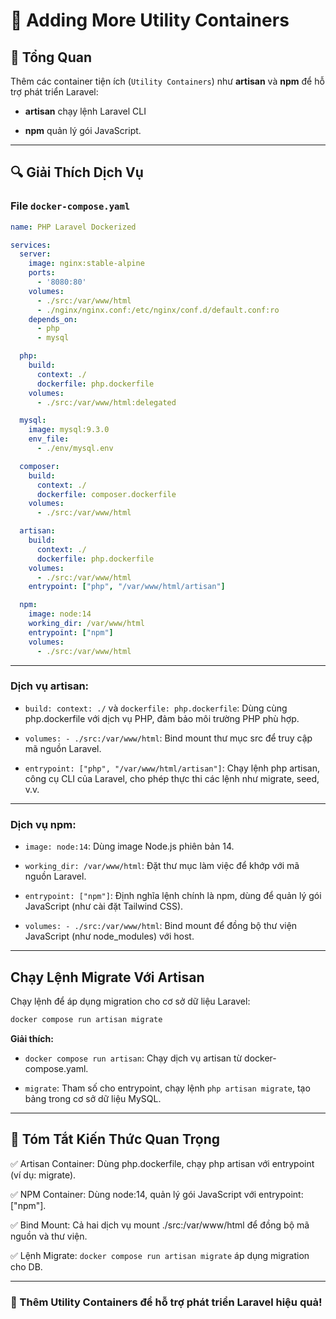 # 📝 Adding More Utility Containers

## 🚀 Tổng Quan

Thêm các container tiện ích (`Utility Containers`) như **artisan** và **npm** để hỗ trợ phát triển Laravel:  

- **artisan** chạy lệnh Laravel CLI  

- **npm** quản lý gói JavaScript.

---

## 🔍 Giải Thích Dịch Vụ

### File `docker-compose.yaml`

```yaml
name: PHP Laravel Dockerized

services:
  server:
    image: nginx:stable-alpine
    ports:
      - '8080:80'
    volumes:
      - ./src:/var/www/html
      - ./nginx/nginx.conf:/etc/nginx/conf.d/default.conf:ro
    depends_on:
      - php
      - mysql

  php:
    build:
      context: ./
      dockerfile: php.dockerfile
    volumes:
      - ./src:/var/www/html:delegated

  mysql:
    image: mysql:9.3.0
    env_file:
      - ./env/mysql.env

  composer:
    build:
      context: ./
      dockerfile: composer.dockerfile
    volumes:
      - ./src:/var/www/html

  artisan:
    build:
      context: ./
      dockerfile: php.dockerfile
    volumes:
      - ./src:/var/www/html
    entrypoint: ["php", "/var/www/html/artisan"]

  npm:
    image: node:14
    working_dir: /var/www/html
    entrypoint: ["npm"]
    volumes:
      - ./src:/var/www/html
```

---

### Dịch vụ **artisan**:

- `build: context: ./` và `dockerfile: php.dockerfile`: Dùng cùng php.dockerfile với dịch vụ PHP, đảm bảo môi trường PHP phù hợp.

- `volumes: - ./src:/var/www/html`: Bind mount thư mục src để truy cập mã nguồn Laravel.

- `entrypoint: ["php", "/var/www/html/artisan"]`: Chạy lệnh php artisan, công cụ CLI của Laravel, cho phép thực thi các lệnh như migrate, seed, v.v.

---

### Dịch vụ **npm**:

- `image: node:14`: Dùng image Node.js phiên bản 14.

- `working_dir: /var/www/html`: Đặt thư mục làm việc để khớp với mã nguồn Laravel.

- `entrypoint: ["npm"]`: Định nghĩa lệnh chính là npm, dùng để quản lý gói JavaScript (như cài đặt Tailwind CSS).

- `volumes: - ./src:/var/www/html`: Bind mount để đồng bộ thư viện JavaScript (như node_modules) với host.

---

## Chạy Lệnh Migrate Với Artisan

Chạy lệnh để áp dụng migration cho cơ sở dữ liệu Laravel:

```sh
docker compose run artisan migrate
```

**Giải thích:**  
- `docker compose run artisan`: Chạy dịch vụ artisan từ docker-compose.yaml.  

- `migrate`: Tham số cho entrypoint, chạy lệnh `php artisan migrate`, tạo bảng trong cơ sở dữ liệu MySQL.

---

## 📌 Tóm Tắt Kiến Thức Quan Trọng

✅ Artisan Container: Dùng php.dockerfile, chạy php artisan với entrypoint (ví dụ: migrate).

✅ NPM Container: Dùng node:14, quản lý gói JavaScript với entrypoint: ["npm"].

✅ Bind Mount: Cả hai dịch vụ mount ./src:/var/www/html để đồng bộ mã nguồn và thư viện.

✅ Lệnh Migrate: `docker compose run artisan migrate` áp dụng migration cho DB.

---

### 🚀 Thêm Utility Containers để hỗ trợ phát triển Laravel hiệu quả!